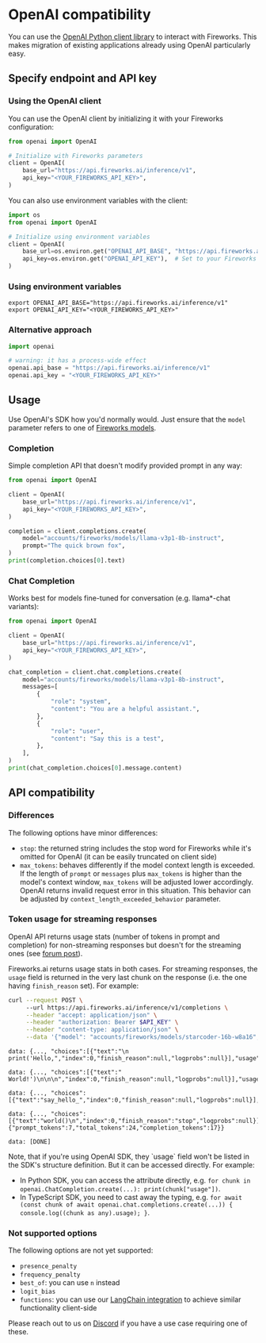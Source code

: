 # OpenAI compatibility

You can use the [OpenAI Python client library](https://github.com/openai/openai-python) to interact with Fireworks. This makes migration of existing applications already using OpenAI particularly easy.

## Specify endpoint and API key

### Using the OpenAI client

You can use the OpenAI client by initializing it with your Fireworks configuration:

```python
from openai import OpenAI

# Initialize with Fireworks parameters
client = OpenAI(
    base_url="https://api.fireworks.ai/inference/v1",
    api_key="<YOUR_FIREWORKS_API_KEY>",
)
```

You can also use environment variables with the client:

```python
import os
from openai import OpenAI

# Initialize using environment variables
client = OpenAI(
    base_url=os.environ.get("OPENAI_API_BASE", "https://api.fireworks.ai/inference/v1"),
    api_key=os.environ.get("OPENAI_API_KEY"),  # Set to your Fireworks API key
)
```

### Using environment variables

```shell
export OPENAI_API_BASE="https://api.fireworks.ai/inference/v1"
export OPENAI_API_KEY="<YOUR_FIREWORKS_API_KEY>"
```

### Alternative approach

```python
import openai

# warning: it has a process-wide effect
openai.api_base = "https://api.fireworks.ai/inference/v1"
openai.api_key = "<YOUR_FIREWORKS_API_KEY>"
```

## Usage

Use OpenAI's SDK how you'd normally would. Just ensure that the `model` parameter refers to one of [Fireworks models](https://fireworks.ai/models).

### Completion

Simple completion API that doesn't modify provided prompt in any way:

```python
from openai import OpenAI

client = OpenAI(
    base_url="https://api.fireworks.ai/inference/v1",
    api_key="<YOUR_FIREWORKS_API_KEY>",
)

completion = client.completions.create(
    model="accounts/fireworks/models/llama-v3p1-8b-instruct",
    prompt="The quick brown fox",
)
print(completion.choices[0].text)
```

### Chat Completion

Works best for models fine-tuned for conversation (e.g. llama\*-chat variants):

```python
from openai import OpenAI

client = OpenAI(
    base_url="https://api.fireworks.ai/inference/v1",
    api_key="<YOUR_FIREWORKS_API_KEY>",
)

chat_completion = client.chat.completions.create(
    model="accounts/fireworks/models/llama-v3p1-8b-instruct",
    messages=[
        {
            "role": "system",
            "content": "You are a helpful assistant.",
        },
        {
            "role": "user",
            "content": "Say this is a test",
        },
    ],
)
print(chat_completion.choices[0].message.content)
```

## API compatibility

### Differences

The following options have minor differences:

* `stop`: the returned string includes the stop word for Fireworks while it's omitted for OpenAI (it can be easily truncated on client side)
* `max_tokens`: behaves differently if the model context length is exceeded. If the length of `prompt` or `messages` plus `max_tokens` is higher than the model's context window, `max_tokens` will be adjusted lower accordingly. OpenAI returns invalid request error in this situation. This behavior can be adjusted by `context_length_exceeded_behavior` parameter.

### Token usage for streaming responses

OpenAI API returns usage stats (number of tokens in prompt and completion) for non-streaming responses but doesn't for the streaming ones (see [forum post](https://community.openai.com/t/chat-completion-stream-api-token-usage/352964)).

Fireworks.ai returns usage stats in both cases. For streaming responses, the `usage` field is returned in the very last chunk on the response (i.e. the one having `finish_reason` set). For example:

```bash cURL
curl --request POST \           
     --url https://api.fireworks.ai/inference/v1/completions \
     --header "accept: application/json" \
     --header "authorization: Bearer $API_KEY" \
     --header "content-type: application/json" \
     --data '{"model": "accounts/fireworks/models/starcoder-16b-w8a16", "prompt": "def say_hello_world():", "max_tokens": 100, "stream": true}'
```

```
data: {..., "choices":[{"text":"\n  print('Hello,","index":0,"finish_reason":null,"logprobs":null}],"usage":null}
       
data: {..., "choices":[{"text":" World!')\n\n\n","index":0,"finish_reason":null,"logprobs":null}],"usage":null}
       
data: {..., "choices":[{"text":"say_hello_","index":0,"finish_reason":null,"logprobs":null}],"usage":null}
       
data: {..., "choices":[{"text":"world()\n","index":0,"finish_reason":"stop","logprobs":null}],"usage":{"prompt_tokens":7,"total_tokens":24,"completion_tokens":17}}

data: [DONE]
```

<Note>
  Note, that if you're using OpenAI SDK, they `usage` field won't be listed in the SDK's structure definition. But it can be accessed directly. For example:

  * In Python SDK, you can access the attribute directly, e.g. `for chunk in openai.ChatCompletion.create(...): print(chunk["usage"])`.
  * In TypeScript SDK, you need to cast away the typing, e.g. `for await (const chunk of await openai.chat.completions.create(...)) { console.log((chunk as any).usage); }`.
</Note>

### Not supported options

The following options are not yet supported:

* `presence_penalty`
* `frequency_penalty`
* `best_of`: you can use `n` instead
* `logit_bias`
* `functions`: you can use our [LangChain integration](https://python.langchain.com/docs/integrations/providers/fireworks) to achieve similar functionality client-side

Please reach out to us on [Discord](https://discord.gg/fireworks-ai) if you have a use case requiring one of these.
